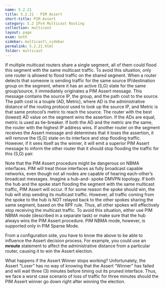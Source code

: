 ```yaml
---
name: 5.2.21
title: 5.2.21 - PIM Assert
short-title: PIM Assert
category: 5.2 IPv4 Multicast Routing
collection: multicast
layout: page
exam: both
sidebar: multicast\_sidebar
permalink: 5.2.21.html
folder: multicast
---
```

If multiple multicast routers share a single segment, all of them could flood this segment with the same multicast traffic. To avoid this situation, only one router is allowed to flood traffic on the shared segment. When a router detects that someone is sending traffic for the same source IP/destination group on the segment, where it has an active (S,G) state for the same group/source, it immediately originates a PIM Assert message. This message contains the source IP, the group, and the path cost to the source. The path cost is a touple (AD, Metric), where AD is the administrative distance of the routing protocol used to look up the source IP, and Metric is that same protocol’s metric to reach the source. The router with the best (lowest) AD value on the segment wins the assertion. If the ADs are equal, metric is used as tie-breaker. If both the AD and the metric are the same, the router with the highest IP address wins. If another router on the segment receives the Assert message and determines that it loses the assertion, it will remove the (S,G) state on its interface and stop flooding traffic. However, if it sees itself as the winner, it will emit a superior PIM Assert message to inform the other router that it should stop flooding the traffic for this (S,G) pair.

Note that the PIM Assert procedure might be dangerous on NBMA interfaces. PIM will treat those interfaces as fully broadcast capable networks, even though not all nodes are capable of hearing each-other’s broadcast messages. Imagine a hub-and- spoke DMVPN topology. If both the hub and the spoke start flooding the segment with the same multicast traffic, PIM Assert will occur. If for some reason the spoke should win, the hub will stop sending its multicast traffic. However, all traffic coming from the spoke to the hub is NOT relayed back to the other spokes sharing the same segment, based on the RPF rule. Thus, all other spokes will effectively stop receiving the multicast traffic. To avoid this situation, either use PIM NBMA mode (described in a separate task) or make sure that the hub always wins the PIM Assert procedure. PIM NBMA mode, however, is supported only in PIM Sparse Mode.

From a configuration side, you have to know the above to be able to influence the Assert decision process. For example, you could use an **mroute** statement to affect the administrative distance from a particular router, causing it to win the Assert election.

What happens if the Assert Winner stops working? Unfortunately, the Assert “Loser” has no way of knowing that the Assert “Winner” has failed and will wait three (3) minutes before timing out its pruned interface. Thus, we face a worst case scenario of loss of traffic for three minutes should the PIM Assert winner go down right after winning the election.
